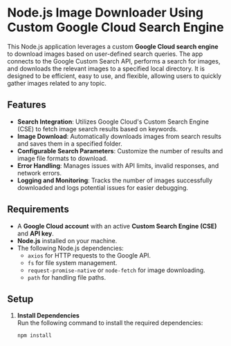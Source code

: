 # Node.js Image Downloader Using Custom Google Cloud Search Engine

This Node.js application leverages a custom **Google Cloud search engine** to download images based on user-defined search queries. The app connects to the Google Custom Search API, performs a search for images, and downloads the relevant images to a specified local directory. It is designed to be efficient, easy to use, and flexible, allowing users to quickly gather images related to any topic.

## Features

- **Search Integration**: Utilizes Google Cloud's Custom Search Engine (CSE) to fetch image search results based on keywords.
- **Image Download**: Automatically downloads images from search results and saves them in a specified folder.
- **Configurable Search Parameters**: Customize the number of results and image file formats to download.
- **Error Handling**: Manages issues with API limits, invalid responses, and network errors.
- **Logging and Monitoring**: Tracks the number of images successfully downloaded and logs potential issues for easier debugging.

## Requirements

- A **Google Cloud account** with an active **Custom Search Engine (CSE)** and **API key**.
- **Node.js** installed on your machine.
- The following Node.js dependencies:
  - `axios` for HTTP requests to the Google API.
  - `fs` for file system management.
  - `request-promise-native` or `node-fetch` for image downloading.
  - `path` for handling file paths.

## Setup

1. **Install Dependencies**  
   Run the following command to install the required dependencies:
   ```bash
   npm install
